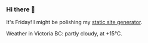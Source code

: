### Hi there :wave:

It's Friday! I might be polishing my [static site generator](https://github.com/bewuethr/pandoc-bash-blog).

Weather in Victoria BC: partly cloudy, at +15°C.
